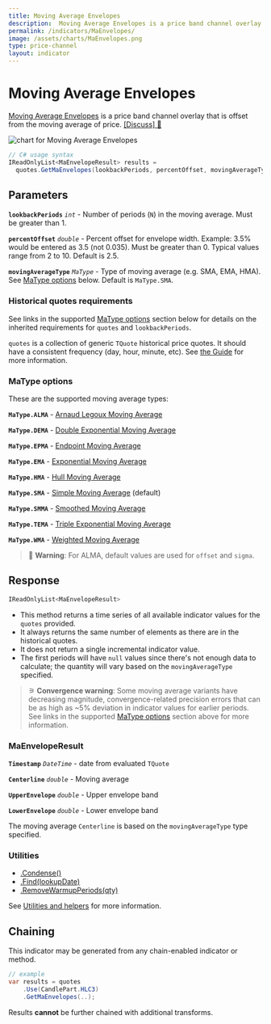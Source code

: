 ```yaml
---
title: Moving Average Envelopes
description:  Moving Average Envelopes is a price band channel overlay that is offset from the moving average of price.
permalink: /indicators/MaEnvelopes/
image: /assets/charts/MaEnvelopes.png
type: price-channel
layout: indicator
---
```


# Moving Average Envelopes

[Moving Average Envelopes](https://en.wikipedia.org/wiki/Moving_average_envelope) is a price band channel overlay that is offset from the moving average of price.
[[Discuss] 💬](https://github.com/DaveSkender/Stock.Indicators/discussions/288 "Community discussion about this indicator")

![chart for Moving Average Envelopes](/assets/charts/MaEnvelopes.png)

```csharp
// C# usage syntax
IReadOnlyList<MaEnvelopeResult> results =
  quotes.GetMaEnvelopes(lookbackPeriods, percentOffset, movingAverageType);
```

## Parameters

**`lookbackPeriods`** _`int`_ - Number of periods (`N`) in the moving average.  Must be greater than 1.

**`percentOffset`** _`double`_ - Percent offset for envelope width.  Example: 3.5% would be entered as 3.5 (not 0.035).  Must be greater than 0.  Typical values range from 2 to 10.  Default is 2.5.

**`movingAverageType`** _`MaType`_ - Type of moving average (e.g. SMA, EMA, HMA).  See [MaType options](#matype-options) below.  Default is `MaType.SMA`.

### Historical quotes requirements

See links in the supported [MaType options](#matype-options) section below for details on the inherited requirements for `quotes` and `lookbackPeriods`.

`quotes` is a collection of generic `TQuote` historical price quotes.  It should have a consistent frequency (day, hour, minute, etc).  See [the Guide](/guide/#historical-quotes) for more information.

### MaType options

These are the supported moving average types:

**`MaType.ALMA`** - [Arnaud Legoux Moving Average](/indicators/Alma/#content)

**`MaType.DEMA`** - [Double Exponential Moving Average](/indicators/Dema/#content)

**`MaType.EPMA`** - [Endpoint Moving Average](/indicators/Epma/#content)

**`MaType.EMA`** - [Exponential Moving Average](/indicators/Ema/#content)

**`MaType.HMA`** - [Hull Moving Average](/indicators/Hma/#content)

**`MaType.SMA`** - [Simple Moving Average](/indicators/Sma/#content) (default)

**`MaType.SMMA`** - [Smoothed Moving Average](/indicators/Smma/#content)

**`MaType.TEMA`** - [Triple Exponential Moving Average](/indicators/Tema/#content)

**`MaType.WMA`** - [Weighted Moving Average](/indicators/Wma/#content)

> &#128681;  **Warning**: For ALMA, default values are used for `offset` and `sigma`.

## Response

```csharp
IReadOnlyList<MaEnvelopeResult>
```

- This method returns a time series of all available indicator values for the `quotes` provided.
- It always returns the same number of elements as there are in the historical quotes.
- It does not return a single incremental indicator value.
- The first periods will have `null` values since there's not enough data to calculate; the quantity will vary based on the `movingAverageType` specified.

>&#9886; **Convergence warning**: Some moving average variants have decreasing magnitude, convergence-related precision errors that can be as high as ~5% deviation in indicator values for earlier periods.  See links in the supported [MaType options](#matype-options) section above for more information.

### MaEnvelopeResult

**`Timestamp`** _`DateTime`_ - date from evaluated `TQuote`

**`Centerline`** _`double`_ - Moving average

**`UpperEnvelope`** _`double`_ - Upper envelope band

**`LowerEnvelope`** _`double`_ - Lower envelope band

The moving average `Centerline` is based on the `movingAverageType` type specified.

### Utilities

- [.Condense()](/utilities#condense)
- [.Find(lookupDate)](/utilities#find-indicator-result-by-date)
- [.RemoveWarmupPeriods(qty)](/utilities#remove-warmup-periods)

See [Utilities and helpers](/utilities#utilities-for-indicator-results) for more information.

## Chaining

This indicator may be generated from any chain-enabled indicator or method.

```csharp
// example
var results = quotes
    .Use(CandlePart.HLC3)
    .GetMaEnvelopes(..);
```

Results **cannot** be further chained with additional transforms.
